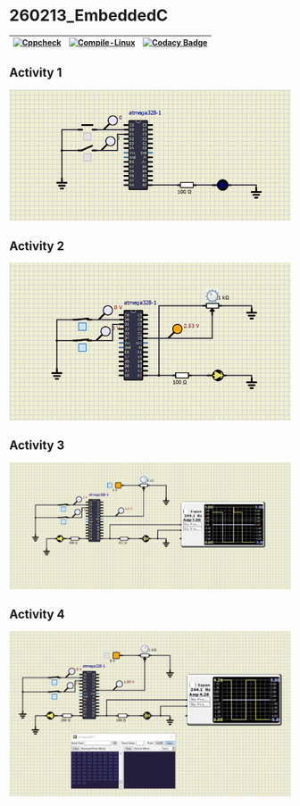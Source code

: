 # 260213_EmbeddedC
[![Cppcheck](https://github.com/260213/260213_EmbeddedC/actions/workflows/CodeQuality.yml/badge.svg)](https://github.com/260213/260213_EmbeddedC/actions/workflows/CodeQuality.yml)|[![Compile-Linux](https://github.com/260213/260213_EmbeddedC/actions/workflows/Compile.yml/badge.svg)](https://github.com/260213/260213_EmbeddedC/actions/workflows/Compile.yml)|[![Codacy Badge](https://app.codacy.com/project/badge/Grade/8421f9fcd2a443f499e18b4e8a419389)](https://www.codacy.com/gh/260213/260213_EmbeddedC/dashboard?utm_source=github.com&amp;utm_medium=referral&amp;utm_content=260213/260213_EmbeddedC&amp;utm_campaign=Badge_Grade)
--------------------------------------|--------------------------------------------------------|--------------------------------------------------------

## Activity 1
![SS](https://github.com/260213/260213_EmbeddedC/blob/6147ad1808d7cda7377831cfc95e2dc4127601a4/simulation/Act1.PNG)
## Activity 2
![SS](https://github.com/260213/260213_EmbeddedC/blob/6147ad1808d7cda7377831cfc95e2dc4127601a4/simulation/Act2.PNG)
## Activity 3
![SS](https://github.com/260213/260213_EmbeddedC/blob/5f06e6ccce3f6e1422189ffb3d25bdee87e406ff/simulation/Act3.PNG)
## Activity 4
![SS](https://github.com/260213/260213_EmbeddedC/blob/a6c0affe3394034c0e551b03ae35dffbd00899dd/simulation/Act4.PNG)
